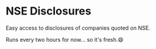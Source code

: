 # NSE Disclosures
Easy access to disclosures of companies quoted on NSE.

Runs every two hours for now... so it's fresh.:smile:

